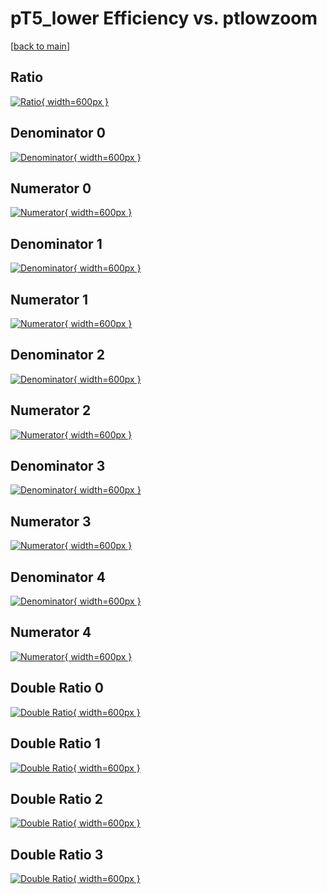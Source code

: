# pT5_lower Efficiency vs. ptlowzoom

[[back to main](./)]



## Ratio

[![Ratio](../mtv/var/pT5_lower_xtr_211_1_eff_ptlowzoom.png){ width=600px }](../mtv/var/pT5_lower_xtr_211_1_eff_ptlowzoom.pdf)

## Denominator 0

[![Denominator](../mtv/den/pT5_lower_xtr_211_1_eff_ptlowzoom_den0.png){ width=600px }](../mtv/den/pT5_lower_xtr_211_1_eff_ptlowzoom_den0.pdf)

## Numerator 0

[![Numerator](../mtv/num/pT5_lower_xtr_211_1_eff_ptlowzoom_num0.png){ width=600px }](../mtv/num/pT5_lower_xtr_211_1_eff_ptlowzoom_num0.pdf)

## Denominator 1

[![Denominator](../mtv/den/pT5_lower_xtr_211_1_eff_ptlowzoom_den1.png){ width=600px }](../mtv/den/pT5_lower_xtr_211_1_eff_ptlowzoom_den1.pdf)

## Numerator 1

[![Numerator](../mtv/num/pT5_lower_xtr_211_1_eff_ptlowzoom_num1.png){ width=600px }](../mtv/num/pT5_lower_xtr_211_1_eff_ptlowzoom_num1.pdf)

## Denominator 2

[![Denominator](../mtv/den/pT5_lower_xtr_211_1_eff_ptlowzoom_den2.png){ width=600px }](../mtv/den/pT5_lower_xtr_211_1_eff_ptlowzoom_den2.pdf)

## Numerator 2

[![Numerator](../mtv/num/pT5_lower_xtr_211_1_eff_ptlowzoom_num2.png){ width=600px }](../mtv/num/pT5_lower_xtr_211_1_eff_ptlowzoom_num2.pdf)

## Denominator 3

[![Denominator](../mtv/den/pT5_lower_xtr_211_1_eff_ptlowzoom_den3.png){ width=600px }](../mtv/den/pT5_lower_xtr_211_1_eff_ptlowzoom_den3.pdf)

## Numerator 3

[![Numerator](../mtv/num/pT5_lower_xtr_211_1_eff_ptlowzoom_num3.png){ width=600px }](../mtv/num/pT5_lower_xtr_211_1_eff_ptlowzoom_num3.pdf)

## Denominator 4

[![Denominator](../mtv/den/pT5_lower_xtr_211_1_eff_ptlowzoom_den4.png){ width=600px }](../mtv/den/pT5_lower_xtr_211_1_eff_ptlowzoom_den4.pdf)

## Numerator 4

[![Numerator](../mtv/num/pT5_lower_xtr_211_1_eff_ptlowzoom_num4.png){ width=600px }](../mtv/num/pT5_lower_xtr_211_1_eff_ptlowzoom_num4.pdf)

## Double Ratio 0

[![Double Ratio](../mtv/ratio/pT5_lower_xtr_211_1_eff_ptlowzoom_ratio0.png){ width=600px }](../mtv/ratio/pT5_lower_xtr_211_1_eff_ptlowzoom_ratio0.pdf)

## Double Ratio 1

[![Double Ratio](../mtv/ratio/pT5_lower_xtr_211_1_eff_ptlowzoom_ratio1.png){ width=600px }](../mtv/ratio/pT5_lower_xtr_211_1_eff_ptlowzoom_ratio1.pdf)

## Double Ratio 2

[![Double Ratio](../mtv/ratio/pT5_lower_xtr_211_1_eff_ptlowzoom_ratio2.png){ width=600px }](../mtv/ratio/pT5_lower_xtr_211_1_eff_ptlowzoom_ratio2.pdf)

## Double Ratio 3

[![Double Ratio](../mtv/ratio/pT5_lower_xtr_211_1_eff_ptlowzoom_ratio3.png){ width=600px }](../mtv/ratio/pT5_lower_xtr_211_1_eff_ptlowzoom_ratio3.pdf)

